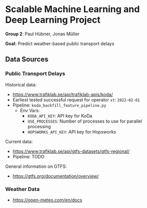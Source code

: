 # Scalable Machine Learning and Deep Learning Project
**Group 2**: Paul Hübner, Jonas Müller

**Goal:** Predict weather-based public transport delays

## Data Sources

### Public Transport Delays
Historical data:
- https://www.trafiklab.se/api/trafiklab-apis/koda/
- Earliest tested successful request for operator `xt`: `2022-02-01`
- Pipeline: `koda_backfill_feature_pipeline.py`
  - Env Vars:
    - `KODA_API_KEY`: API key for KoDa
    - `USE_PROCESSES`: Number of processes to use for parallel processing
    - `HOPSWORKS_API_KEY`: API key for Hopsworks

Current data:
- https://www.trafiklab.se/api/gtfs-datasets/gtfs-regional/
- Pipeline: TODO

General information on GTFS:
- https://gtfs.org/documentation/overview/

### Weather Data
- https://open-meteo.com/en/docs